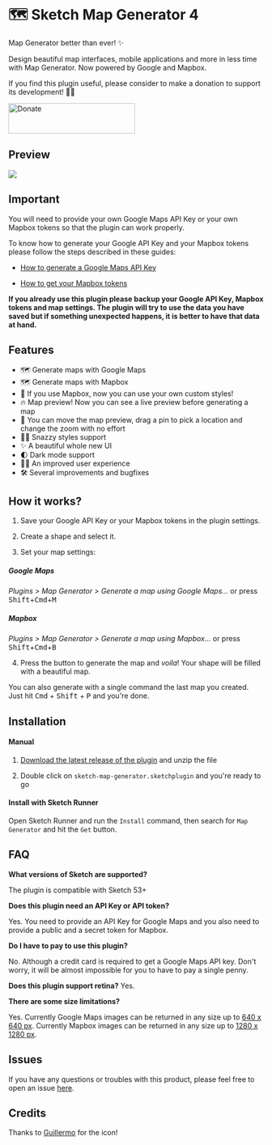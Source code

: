# 🗺 Sketch Map Generator 4

Map Generator better than ever! ✨

Design beautiful map interfaces, mobile applications and more in less time with Map Generator. Now powered by Google and Mapbox. 

If you find this plugin useful, please consider to make a donation to support its development! 🙏🏼

<a href="https://www.buymeacoffee.com/eddiesigner" target="_blank"><img src="https://res.cloudinary.com/edev/image/upload/v1583011476/button_y8hgt8.png" alt="Donate" style="width: 250px !important; height: 60px !important;" width="250" height="60"></a>

## Preview

<img src="/assets/preview.gif?raw=true">

## Important

You will need to provide your own Google Maps API Key or your own Mapbox tokens so that the plugin can work properly.

To know how to generate your Google API Key and your Mapbox tokens please follow the steps described in these guides:

* [How to generate a Google Maps API Key](https://github.com/eddiesigner/sketch-map-generator/wiki/How-to-generate-a-Google-Maps-key)

* [How to get your Mapbox tokens](https://github.com/eddiesigner/sketch-map-generator/wiki/How-to-get-your-Mapbox-tokens)

**If you already use this plugin please backup your Google API Key, Mapbox tokens and map settings. The plugin will try to use the data you have saved but if something unexpected happens, it is better to have that data at hand.**

## Features

* 🗺 Generate maps with Google Maps
* 🗺 Generate maps with Mapbox
* 🎨 If you use Mapbox, now you can use your own custom styles!
* 🔥 Map preview! Now you can see a live preview before generating a map
* 📍 You can move the map preview, drag a pin to pick a location and change the zoom  with no effort
* 💅🏻 Snazzy styles support
* ✨ A beautiful whole new UI
* 🌓 Dark mode support
* 🤙🏻 An improved user experience
* 🛠 Several improvements and bugfixes

## How it works?

1) Save your Google API Key or your Mapbox tokens in the plugin settings.

2) Create a shape and select it.

3) Set your map settings:

##### Google Maps
_Plugins > Map Generator > Generate a map using Google Maps..._ or press <kbd>Shift</kbd>+<kbd>Cmd</kbd>+<kbd>M</kbd>

##### Mapbox
_Plugins > Map Generator > Generate a map using Mapbox..._ or press <kbd>Shift</kbd>+<kbd>Cmd</kbd>+<kbd>B</kbd>

4) Press the button to generate the map and _voila_! Your shape will be filled with a beautiful map.

You can also generate with a single command the last map you created. Just hit <kbd>Cmd</kbd> + <kbd>Shift</kbd> + <kbd>P</kbd> and you're done.

## Installation

#### Manual

1) [Download the latest release of the plugin](https://github.com/eddiesigner/sketch-map-generator/releases/latest/download/sketch-map-generator.sketchplugin.zip) and unzip the file

2) Double click on `sketch-map-generator.sketchplugin` and you're ready to go

#### Install with Sketch Runner

Open Sketch Runner and run the `Install` command, then search for `Map Generator` and hit the `Get` button.

## FAQ

**What versions of Sketch are supported?**

The plugin is compatible with Sketch 53+

**Does this plugin need an API Key or API token?**

Yes. You need to provide an API Key for Google Maps and you also need to provide a public and a secret token for Mapbox.

**Do I have to pay to use this plugin?**

No.
Although a credit card is required to get a Google Maps API key. Don't worry, it will be almost impossible for you to have to pay a single penny.

**Does this plugin support retina?**
Yes.

**There are some size limitations?**

Yes.
Currently Google Maps images can be returned in any size up to [640 x 640 px](https://developers.google.com/maps/documentation/maps-static/usage-and-billing#image-sizes).
Currently Mapbox images can be returned in any size up to [1280 x 1280 px](https://docs.mapbox.com/help/how-mapbox-works/static-maps/#high-resolution-images).


## Issues

If you have any questions or troubles with this product, please feel free to open an issue [here](https://github.com/eddiesigner/sketch-map-generator/issues).

## Credits

Thanks to [Guillermo](https://dribbble.com/guillermoseis) for the icon!
